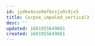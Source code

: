 ```yaml
---
id: jydke4vso9mf8zsju9i9jv5
title: Corpse_impaled_vertical3
desc: ''
updated: 1681955649861
created: 1681955649861
---
```

